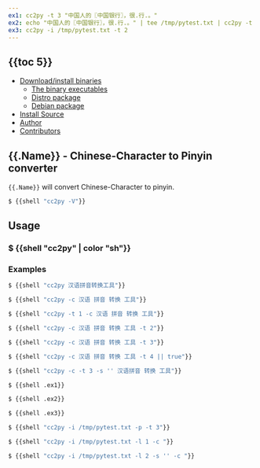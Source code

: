 ```yaml
---
ex1: cc2py -t 3 "中国人的〖中国银行〗，很.行.。"
ex2: echo "中国人的〖中国银行〗，很.行.。" | tee /tmp/pytest.txt | cc2py -t 1 -i -
ex3: cc2py -i /tmp/pytest.txt -t 2
---
```


## {{toc 5}}
- [Download/install binaries](#downloadinstall-binaries)
  - [The binary executables](#the-binary-executables)
  - [Distro package](#distro-package)
  - [Debian package](#debian-package)
- [Install Source](#install-source)
- [Author](#author)
- [Contributors](#contributors-)

## {{.Name}} - Chinese-Character to Pinyin converter

`{{.Name}}` will convert Chinese-Character to pinyin.

```sh
$ {{shell "cc2py -V"}}
```

## Usage

### $ {{shell "cc2py" | color "sh"}}

### Examples

```sh
$ {{shell "cc2py 汉语拼音转换工具"}}

$ {{shell "cc2py -c 汉语 拼音 转换 工具"}}

$ {{shell "cc2py -t 1 -c 汉语 拼音 转换 工具"}}

$ {{shell "cc2py -c 汉语 拼音 转换 工具 -t 2"}}

$ {{shell "cc2py -c 汉语 拼音 转换 工具 -t 3"}}

$ {{shell "cc2py -c 汉语 拼音 转换 工具 -t 4 || true"}}

$ {{shell "cc2py -c -t 3 -s '' 汉语拼音 转换 工具"}}

$ {{shell .ex1}}

$ {{shell .ex2}}

$ {{shell .ex3}}

$ {{shell "cc2py -i /tmp/pytest.txt -p -t 3"}}

$ {{shell "cc2py -i /tmp/pytest.txt -l 1 -c "}}

$ {{shell "cc2py -i /tmp/pytest.txt -l 2 -s '' -c "}}
```
